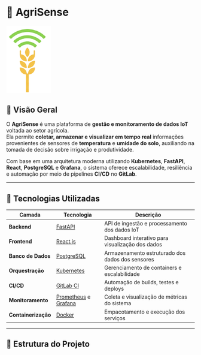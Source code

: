 # 🌾 AgriSense

<img src="./frontend/src/assets/Logo-semfundo.png" alt="AgriSense Logo" width="120"/>

## 📘 Visão Geral

O **AgriSense** é uma plataforma de **gestão e monitoramento de dados IoT** voltada ao setor agrícola.  
Ela permite **coletar, armazenar e visualizar em tempo real** informações provenientes de sensores de **temperatura** e **umidade do solo**, auxiliando na tomada de decisão sobre irrigação e produtividade.

Com base em uma arquitetura moderna utilizando **Kubernetes**, **FastAPI**, **React**, **PostgreSQL** e **Grafana**, o sistema oferece escalabilidade, resiliência e automação por meio de pipelines **CI/CD** no **GitLab**.

---

## 🧩 Tecnologias Utilizadas

| Camada | Tecnologia | Descrição |
|--------|-------------|-----------|
| **Backend** | [FastAPI](https://fastapi.tiangolo.com/) | API de ingestão e processamento dos dados IoT |
| **Frontend** | [React.js](https://react.dev/) | Dashboard interativo para visualização dos dados |
| **Banco de Dados** | [PostgreSQL](https://www.postgresql.org/) | Armazenamento estruturado dos dados dos sensores |
| **Orquestração** | [Kubernetes](https://kubernetes.io/) | Gerenciamento de containers e escalabilidade |
| **CI/CD** | [GitLab CI](https://about.gitlab.com/stages-devops-lifecycle/continuous-integration/) | Automação de builds, testes e deploys |
| **Monitoramento** | [Prometheus](https://prometheus.io/) e [Grafana](https://grafana.com/) | Coleta e visualização de métricas do sistema |
| **Containerização** | [Docker](https://www.docker.com/) | Empacotamento e execução dos serviços |

---

## 📁 Estrutura do Projeto